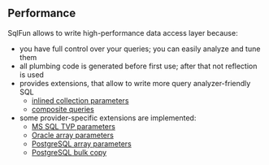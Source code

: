 ## Performance

SqlFun allows to write high-performance data access layer because:
* you have full control over your queries; you can easily analyze and tune them
* all plumbing code is generated before first use; after that not reflection is used
* provides extensions, that allow to write more query analyzer-friendly SQL
  * [inlined collection parameters](Non-standard-parameter-conversions#simple-collection-parameters)
  * [composite queries](Composite-queries)
* some provider-specific extensions are implemented:
  * [MS SQL TVP parameters](Non-standard-parameter-conversions#tvp-parameters)
  * [Oracle array parameters](Oracle-array-parameters)
  * [PostgreSQL array parameters](PostgreSQL-array-parameters)
  * [PostgreSQL bulk copy](PostgreSQL-Bulk-Copy)
